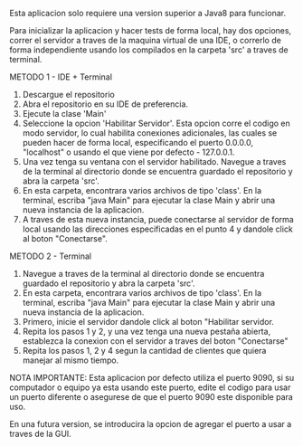Esta aplicacion solo requiere una version superior a Java8 para funcionar.

Para inicializar la aplicacion y hacer tests de forma local, hay dos opciones, correr el servidor a traves de la maquina virtual de una IDE, o correrlo de forma independiente usando los compilados en la carpeta 'src' a traves de terminal.

METODO 1 - IDE + Terminal

1. Descargue el repositorio
2. Abra el repositorio en su IDE de preferencia.
3. Ejecute la clase 'Main'
4. Seleccione la opcion 'Habilitar Servidor'. Esta opcion corre el codigo en modo servidor, lo cual habilita conexiones adicionales, las cuales se pueden hacer de forma local, especificando el puerto 0.0.0.0, "localhost" o usando el que viene por defecto - 127.0.0.1.
5. Una vez tenga su ventana con el servidor habilitado. Navegue a traves de la terminal al directorio donde se encuentra guardado el repositorio y abra la carpeta 'src'.
6. En esta carpeta, encontrara varios archivos de tipo 'class'. En la terminal, escriba "java Main" para ejecutar la clase Main y abrir una nueva instancia de la aplicacion.
7. A traves de esta nueva instancia, puede conectarse al servidor de forma local usando las direcciones especificadas en el punto 4 y dandole click al boton "Conectarse".

METODO 2 - Terminal

1. Navegue a traves de la terminal al directorio donde se encuentra guardado el repositorio y abra la carpeta 'src'.
2. En esta carpeta, encontrara varios archivos de tipo 'class'. En la terminal, escriba "java Main" para ejecutar la clase Main y abrir una nueva instancia de la aplicacion.
3. Primero, inicie el servidor dandole click al boton "Habilitar servidor.
4. Repita los pasos 1 y 2, y una vez tenga una nueva pestaña abierta, establezca la conexion con el servidor a traves del boton "Conectarse"
5. Repita los pasos 1, 2 y 4 segun la cantidad de clientes que quiera manejar al mismo tiempo.

NOTA IMPORTANTE:
Esta aplicacion por defecto utiliza el puerto 9090, si su computador o equipo ya esta usando este puerto, edite el codigo para usar un puerto diferente o asegurese de que el puerto 9090 este disponible para uso.

En una futura version, se introducira la opcion de agregar el puerto a usar a traves de la GUI.
